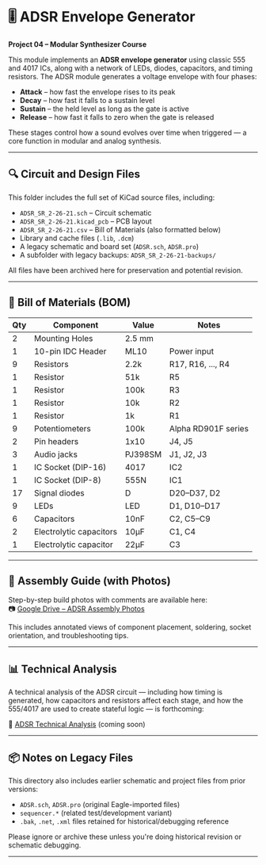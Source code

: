 # 🎚️ ADSR Envelope Generator

**Project 04 – Modular Synthesizer Course**

This module implements an **ADSR envelope generator** using classic 555 and 4017 ICs, along with a network of LEDs, diodes, capacitors, and timing resistors. The ADSR module generates a voltage envelope with four phases:

- **Attack** – how fast the envelope rises to its peak
- **Decay** – how fast it falls to a sustain level
- **Sustain** – the held level as long as the gate is active
- **Release** – how fast it falls to zero when the gate is released

These stages control how a sound evolves over time when triggered — a core function in modular and analog synthesis.

---

## 🔍 Circuit and Design Files

This folder includes the full set of KiCad source files, including:

- `ADSR_SR_2-26-21.sch` – Circuit schematic
- `ADSR_SR_2-26-21.kicad_pcb` – PCB layout
- `ADSR_SR_2-26-21.csv` – Bill of Materials (also formatted below)
- Library and cache files (`.lib`, `.dcm`)
- A legacy schematic and board set (`ADSR.sch`, `ADSR.pro`)
- A subfolder with legacy backups: `ADSR_SR_2-26-21-backups/`

All files have been archived here for preservation and potential revision.

---

## 🧰 Bill of Materials (BOM)

| Qty | Component                       | Value      | Notes                        |
|-----|---------------------------------|------------|------------------------------|
| 2   | Mounting Holes                  | 2.5 mm     |                              |
| 1   | 10-pin IDC Header               | ML10       | Power input                  |
| 9   | Resistors                       | 2.2k       | R17, R16, ..., R4            |
| 1   | Resistor                        | 51k        | R5                           |
| 1   | Resistor                        | 100k       | R3                           |
| 1   | Resistor                        | 10k        | R2                           |
| 1   | Resistor                        | 1k         | R1                           |
| 9   | Potentiometers                  | 100k       | Alpha RD901F series          |
| 2   | Pin headers                     | 1x10       | J4, J5                       |
| 3   | Audio jacks                     | PJ398SM    | J1, J2, J3                   |
| 1   | IC Socket (DIP-16)              | 4017       | IC2                          |
| 1   | IC Socket (DIP-8)               | 555N       | IC1                          |
| 17  | Signal diodes                   | D          | D20–D37, D2                  |
| 9   | LEDs                            | LED        | D1, D10–D17                  |
| 6   | Capacitors                      | 10nF       | C2, C5–C9                    |
| 2   | Electrolytic capacitors         | 10µF       | C1, C4                       |
| 1   | Electrolytic capacitor          | 22µF       | C3                           |

---

## 🧱 Assembly Guide (with Photos)

Step-by-step build photos with comments are available here:  
📷 [Google Drive – ADSR Assembly Photos](https://drive.google.com/drive/folders/1wlfnccw4EV9Ylf7Mrc6TivC7RlBOovWM?usp=sharing)

This includes annotated views of component placement, soldering, socket orientation, and troubleshooting tips.

---

## 📊 Technical Analysis

A technical analysis of the ADSR circuit — including how timing is generated, how capacitors and resistors affect each stage, and how the 555/4017 are used to create stateful logic — is forthcoming:

🔗 [ADSR Technical Analysis](./analysis.md) (coming soon)

---

## 📦 Notes on Legacy Files

This directory also includes earlier schematic and project files from prior versions:
- `ADSR.sch`, `ADSR.pro` (original Eagle-imported files)
- `sequencer.*` (related test/development variant)
- `.bak`, `.net`, `.xml` files retained for historical/debugging reference

Please ignore or archive these unless you're doing historical revision or schematic debugging.

---

